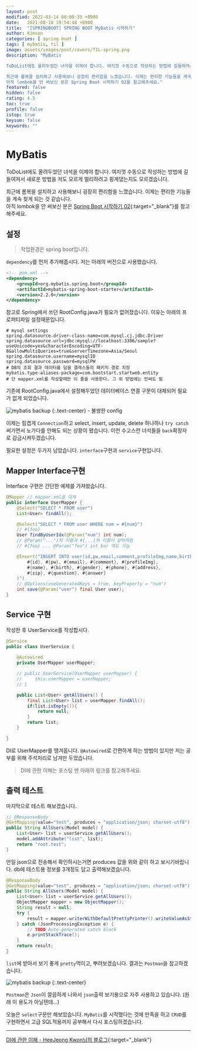 ```yaml
---
layout: post
modified: 2022-03-14 00:09:35 +0900
date:   2021-08-18 19:54:48 +0900
title:  "[SPRINGBOOT] SPRING BOOT MyBatis 시작하기"
author: Kimson
categories: [ spring boot ]
tags: [ mybatis, til ]
image: assets/images/post/covers/TIL-spring.png
description: "MyBatis

ToDoList에도 올려두었던 녀석을 이제야 합니다. 여지껏 수동으로 작성하는 방법에 길들여져서 새로운 방법을 저도 모르게 멀리하려고 핑계댔는지도 모르겠습니다.

최근에 롬복을 설치하고 사용해보니 굉장히 편리함을 느꼈습니다. 이제는 편리한 기능들을 계속 찾게 되는 것 같습니다.  
아직 lombok을 안 써보신 분은 Spring Boot 시작하기 02를 참고해주세요."
featured: false
hidden: false
rating: 4.5
toc: true
profile: false
istop: true
keysum: false
keywords: ""
---
```


# MyBatis

ToDoList에도 올려두었던 녀석을 이제야 합니다. 여지껏 수동으로 작성하는 방법에 길들여져서 새로운 방법을 저도 모르게 멀리하려고 핑계댔는지도 모르겠습니다.

최근에 롬복을 설치하고 사용해보니 굉장히 편리함을 느꼈습니다. 이제는 편리한 기능들을 계속 찾게 되는 것 같습니다.  
아직 lombok을 안 써보신 분은 [Spring Boot 시작하기 02](https://kkn1125.github.io/spring-boot-start02/){:target="_blank"}를 참고해주세요.

## 설정

> 작업환경은 spring boot입니다.

`dependency`를 먼저 추가해줍시다. 저는 아래의 버전으로 사용했습니다.

```xml
<!-- pom.xml -->
<dependency>
    <groupId>org.mybatis.spring.boot</groupId>
    <artifactId>mybatis-spring-boot-starter</artifactId>
    <version>2.2.0</version>
</dependency>
```

참고로 Spring에서 쓰던 RootConfig.java가 필요가 없어졌습니다. 이유는 아래의 프로퍼티파일 설정때문입니다.

```properties
# mysql settings
spring.datasource.driver-class-name=com.mysql.cj.jdbc.Driver
spring.datasource.url=jdbc:mysql://localhost:3306/sample?useUnicode=yes&characterEncoding=UTF-8&allowMultiQueries=true&serverTimezone=Asia/Seoul
spring.datasource.username=mysqlID
spring.datasource.password=mysqlPW
# DB의 조회 결과 데이터를 담을 클래스들의 패키지 경로 지정
mybatis.type-aliases-package=com.bootstart.startweb.entity
# 단 mapper.xml를 작성할때만 이 줄을 사용한다. 그 외 방법에는 안써도 됨
```

기존에 RootConfig.java에서 설정해두었던 데이터베이스 연결 구문이 대체되어 필요가 없게 되었습니다.

![mybatis backup]({{site.baseurl}}/assets/images/post/springboot/mybatis/batis01.png)
{:.text-center}
<span class="text-muted">- 불쌍한 config</span>

이제는 힘겹게 `Connection`하고 select, insert, update, delete 하나하나 `try catch` 써가면서 노가다를 안해도 되는 상황이 됐습니다. 이런 수고스런 녀석들을 `back`확장자로 감금시켜두겠습니다.

필요한 설정은 두가지 남았습니다. `interface`구현과 `service`구현입니다.

## Mapper Interface구현

Interface 구현은 간단한 예제를 가져왔습니다.

```java
@Mapper // mapper.xml을 대체
public interface UserMapper {
    @Select("SELECT * FROM user")
    List<User> findAll();

    @Select("SELECT * FROM user WHERE num = #{num}")
    // #{foo}
    User findByUserIdx(@Param("num") int num);
    // @Param("...")의 이름과 #{...}의 이름이 같아야함
    // #{foo} ... @Param("foo") int bar 여도 가능

    @Insert("INSERT INTO user(id,pw,email,comment,profileImg,name,birth,gender,phone,address,zip,question,answer) VALUES(
        #{id}, #{pw}, #{email}, #{comment}, #{profileImg}, 
        #{name}, #{birth}, #{gender}, #{phone}, #{address}, 
        #{zip}, #{question}, #{answer}
    )")
    // @Options(useGeneratedKeys = true, keyProperty = "num")
    int save(@Param("user") final User user);
}
```

## Service 구현

작성한 후 UserService를 작성합시다.

```java
@Service
public class UserService {
    
    @Autowired
    private UserMapper userMapper;

    // public UserService(UserMapper userMapper) {
    //     this.userMapper = userMapper;
    // }

    public List<User> getAllUsers() {
        final List<User> list = userMapper.findAll();
        if(list.isEmpty()){
            return null;
        }
        return list;
    }

}
```

DI로 UserMapper를 땡겨옵니다. `@Autowired`로 간편하게 하는 방법이 있지만 저는 공부를 위해 주석처리로 남겨만 두었습니다.

> DI에 관한 이해는 포스팅 맨 아래의 링크를 참고해주세요.

## 출력 테스트

마지막으로 테스트 해보겠습니다.

```java
// @ResponseBody
@GetMapping(value="test", produces = "application/json; charset-utf8")
public String AllUsers(Model model) {
    List<User> list = userService.getAllUsers();
    model.addAttribute("list", list);
    return "root.test";
}
```

만일 json으로 전송해서 확인하시는거면 produces 값을 위와 같이 하고 보시기바랍니다. db에 테스트용 정보를 3개정도 담고 출력해보겠습니다.

```java
@ResponseBody
@GetMapping(value="test", produces = "application/json; charset-utf8")
public String AllUsers(Model model) {
    List<User> list = userService.getAllUsers();
    ObjectMapper mapper = new ObjectMapper();
    String result = null;
    try {
        result = mapper.writerWithDefaultPrettyPrinter().writeValueAsString(list);
    } catch (JsonProcessingException e) {
        // TODO Auto-generated catch block
        e.printStackTrace();
    }
    return result;
}
```

`list`에 받아서 보기 좋게 `pretty`먹이고, 뿌려보겠습니다. 결과는 `Postman`을 참고하겠습니다.

![mybatis backup]({{site.baseurl}}/assets/images/post/springboot/mybatis/batis02.png)
{:.text-center}

`Postman`은 `Json`이 깔끔하게 나와서 `json`출력 보기용으로 자주 사용하고 있습니다. (원래 이 용도가 아닐텐데...)

오늘은 `select`구문만 해보았습니다. `MyBatis`를 시작했다는 것에 만족을 하고 `CRUD`를 구현하면서 고급 SQL적용까지 공부해서 다시 포스팅하겠습니다.

-----

[DI에 관한 이해 - HeeJeong Kwon님의 블로그](https://gmlwjd9405.github.io/2018/11/09/dependency-injection.html){:target="_blank"}
